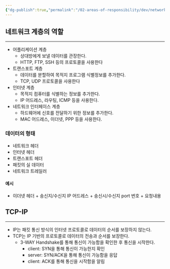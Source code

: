 ```yaml
---
{"dg-publish":true,"permalink":"/02-areas-of-responsibility/dev/network-and-infrastructure/tcp-ip/","tags":["dev","cs"],"noteIcon":""}
---
```


## 네트워크 계층의 역할
---
- 어플리케이션 계층
	- 상대방에게 보낼 데이터를 관장한다.
	- HTTP, FTP, SSH 등의 프로토콜을 사용한다
- 트랜스포트 계층
	- 데이터를 분할하여 목적지 프로그램 식별정보를 추가한다.
	- TCP, UDP 프로토콜을 사용한다
- 인터넷 계층
	- 목적지 컴퓨터를 식별하는 정보를 추가한다.
	- IP 어드레스, 라우팅, ICMP 등을 사용한다.
- 네트워크 인터페이스 계층
	- 하드웨어에 신호를 전달하기 위한 정보를 추가한다.
	- MAC 어드레스, 이더넷, PPP 등을 사용한다.
### 데이터의 형태
- 네트워크 헤더
- 인터넷 헤더
- 트랜스포트 헤더
- 패킷의 실 데이터
- 네트워크 트레일러
#### 예시
- 이더넷 헤더 + 송신지/수신지 IP 어드레스 + 송신시/수신지 port 번호 + 요청내용
## TCP-IP
---
- IP는 패킷 통신 방식의 인터넷 프로토콜로 데이터의 순서를 보장하지 않는다.
- TCP는 IP 기반의 프로토콜로 데이터의 전송과 순서를 보장한다.
	- 3-WAY Handshake를 통해 통신이 가능함을 확인한 후 통신을 시작한다.
		- client: SYN을 통해 통신이 가능한지 확인
		- server: SYN/ACK을 통해 통신이 가능함을 응답
		- client: ACK를 통해 통신을 시작함을 알림